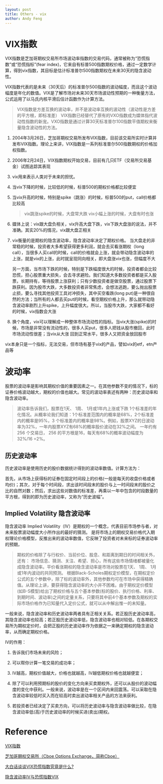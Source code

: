 ```yaml
---
layout: post
title: Others - vix
author: Andy Feng
---
```



# VIX指数
VIX指数是芝加哥期权交易所市场波动率指数的交易代码，通常被称为“恐慌指数”或“恐慌指标”(fear index)，它来自有标普500指数期权价格，通过一定数学计算，得到vix指数，其目标是估计标准普尔500指数期权在未来30天的隐含波动性。

VIX指数代表的是未来（30天后）的标准普尔500指数的波动幅度，而且这个波动幅度是年化的数值。VIX是了解市场对未来30天市场波动性预期的一种衡量方法，公式运用了以马氏内核平滑后估计函数作为计算方法。
> VIX指数是方差互换的波动率，并不是波动率互换的波动性（波动性是方差的平方根，即标准差）
> VIX指数已经替代了原有的VXO指数成为媒体指代波动性指数的新宠。VXO指数是通过计算30天标准普尔100指数平值期权来衡量隐含波动性的方法。

1. 2004年3月26日，芝加哥期权交易所发布VIX指数，目前该交易所实时计算并发布VIX指数。理论上来讲，VIX指数是一系列标准普尔500指数期权的价格加权指数。

1. 2006年2月24日，VIX指数期权开始交易，目前有几只ETF（交易所交易基金）试图追踪其表现

1. vix用来表示人类对于未来的担忧。

1. 当vix下降的时候，比较低的时候，标普500的期权价格都比较便宜

1. 当vix升高的时候，特别是spike（跳涨）的时候，标普500的put，call价格都比较高
	> vix跳涨spike的时候，大盘常大跌
	> vix小幅上涨的时候，大盘有时也涨

1. 媒体上说：vix跟大盘负相关，vix升高大盘下跌，vix下跌大盘涨的说法，并不准确。其实20%的情况，vix跟大盘正相关

1. vix衡量的是期权的隐含波动率，隐含波动率决定了期权价格。
	当大盘走的非常稳的时候，投资者大多希望获得更多利润，就会去买看涨期权（long call），当很多人买call的时候，call的价格就会上涨，就会带动隐含波动率的上涨，就是vix的上涨，此时就呈现同向相关，即大盘涨vix也涨，但幅度不大

	另一方面，当市场下跌的时候，特别是下跌幅度很大的时候，投资者都会比较恐慌，担心股票重大损失，会去寻求避险。我们知道大多数投资者都是买入股票，长期持有，等待股票上涨获利；只有少数投资者是做空股票，通过股票下跌获利。因为股市大跌，大多数投资者非常焦虑，会想法逃跑，要么抛出股票止损，要么寻找其他投资工具对冲损失，其中买空看跌(long put)是一种很自然的方法；当所有的人都去买put的时候，看空期权价格上升，那么就带动隐含波动率剧烈上升spike，上升幅度很大。所以，当股市大跌，大家都不看好的时候，vix指数会大涨

1. 换个角度，vix可以理解成一种整体市场流动性的指标。当vix大涨(spike)的时候，市场是非常没有流动性的，很多人买put，很多人把钱从股市撤回，此时市场流动性很差；当vix从大涨 回到正常水平，很多人又把资金放回股市

vix本身只是一个指标，无法交易，但市场有基于vix的产品，譬如vix的etf，etn产品等

# 波动率
股票的波动率是影响其期权价值的重要因素之一。在其他参数不变的情况下，标的证券价格波动越大，期权的价值也越大。常见的波动率表述有两种：历史波动率和隐含波动率。
> 波动率告诉我们，股票在1天、 1周、 1月或1年内上涨或下跌 1个标准差的年化情况。从概率论我们知道：1个标准差范围内的概率是68%，2个标准差内的概率是95%，3 个标准差内的概率是98%。例如，股票XYZ的日波动率为32%，一年内股票XYZ有68%的概率股价波动在32%之间。 一年约有 256 个交易日， 256 的平方根是16，每天有68%的概率波动幅度为 32%/16 =2%。

## 历史波动率
历史波动率是使用历史的股价数据统计得到的波动率数值。计算方法为：

首先，从市场上获得标的证券在固定时间段上的价格(一般是每天的收盘价格或者均价)；其次，对于每个时间段，求出该时间段末的股价与上一时间段末的股价之比的自然对数；然后，求出这些对数值的标准差，再乘以一年中包含的时段数量的平方根，得到的即为历史波动率，又称为“历史波幅”。

## Implied Volatility 隐含波动率
隐含波动率 Implied Volatility（IV）是期权的一个概念，代表目前市场参与者，对未来股票波动幅度大小所作出的最好的猜测。
是将市场上的期权交易价格代入期权理论价格模型，反推出来的波动率数值，它反映了投资者对未来标的证券波动率的预期，

> 期权的价格除了与行权价、当前价位、股息、和距离到期日的时间相关外， 还有： 市场信息、猜测、关注、希望、担心，所有这些市场情绪都被量化成隐含波动率。平价看涨期权的隐含波动率是市场对股票在1天、 1周、 1月或1年内波动的共同预测。
> 根据Black-Scholes期权定价模型，在期权定价公式的五个参数中，除了标的波动率外，其他参数均可在市场中获得精确值。从理论上讲，要获得隐含波动率的大小并不困难。由于期权定价模型(如B-S模型)给出了期权价格与五个基本参数(标的股价、执行价格、利率、到期时间、波动率)之间的定量关系，只要将其中前4个基本参数及期权的实际市场价格作为已知量代入定价公式，就可以从中解出惟一的未知量。

一般来说，隐含波动率和历史波动率两者具有正相关关系。若正股历史波动率高，其隐含波动率也较高；若正股历史波动率低，隐含波动率也相对较低。在各期权交易所为期权定价时，会把正股的历史波动率作为依据之一来确定期权的隐含波动率，从而确定期权价格。

IV的作用：

1. 告诉我们市场未来的风险；

2. 可以帮你计算一笔交易的成功率；

3. IV越高，期权价值越大，价格也就越高，IV越低期权价格也就越便宜；

1. 除了可以利用预期标的股价的变化方向来买卖期权外，还可以从股价的波动幅度的变化中获利。一般来说，波动率是在一个区间内来回震荡。可以采取在隐含波动率较低时买入而在较高时卖出波动率相关产品的方法来获利。

1. 若投资者已经决定了买卖方向，可以将历史波动率与隐含波动率做比较，在隐含波动率低(高)于历史波动率的时候买进(卖出)期权。

# Reference
[VIX指数](https://zh.wikipedia.org/wiki/VIX%E6%8C%87%E6%95%B0)

[芝加哥期权交易所（Cboe Options Exchange，简称Cboe）](https://www.cboe.com/)

[大白话谈谈VIX恐慌指数究竟是什么?](https://www.youtube.com/watch?v=axaQCu_4l3g&ab_channel=PowerUpGammas)

[隐含波动率IV与恐慌指数VIX](http://www.psrar.com/2017/04/06/%E6%89%8B%E6%8A%8A%E6%89%8B%E6%95%99%E4%BD%A0%E7%8E%A9%E6%9C%9F%E6%9D%835-%E9%9A%90%E5%90%AB%E6%B3%A2%E5%8A%A8%E7%8E%87iv%E4%B8%8E%E6%81%90%E6%85%8C%E6%8C%87%E6%95%B0vix/)